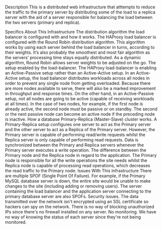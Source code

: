 Description This is a distributed web infrastructure that atttempts to reduce the traffic to the primary server by distributing some of the load to a replica server with the aid of a server responsible for balancing the load between the two servers (primary and replica).

Specifics About This Infrastructure The distribution algorithm the load balancer is configured with and how it works. The HAProxy load balancer is configured with the Round Robin distribution algorithm. This algorithm works by using each server behind the load balancer in turns, according to their weights. It’s also probably the smoothest and most fair algorithm as the servers’ processing time stays equally distributed. As a dynamic algorithm, Round Robin allows server weights to be adjusted on the go. The setup enabled by the load-balancer. The HAProxy load-balancer is enabling an Active-Passive setup rather than an Active-Active setup. In an Active-Active setup, the load balancer distributes workloads across all nodes in order to prevent any single node from getting overloaded. Because there are more nodes available to serve, there will also be a marked improvement in throughput and response times. On the other hand, in an Active-Passive setup, not all nodes are going to be active (capable of receiving workloads at all times). In the case of two nodes, for example, if the first node is already active, the second node must be passive or on standby. The second or the next passive node can become an active node if the preceding node is inactive. How a database Primary-Replica (Master-Slave) cluster works. A Primary-Replica setup configures one server to act as the Primary server and the other server to act as a Replica of the Primary server. However, the Primary server is capable of performing read/write requests whilst the Replica server is only capable of performing read requests. Data is synchronized between the Primary and Replica servers whenever the Primary server executes a write operation. The difference between the Primary node and the Replica node in regard to the application. The Primary node is responsible for all the write operations the site needs whilst the Replica node is capable of processing read operations, which decreases the read traffic to the Primary node. Issues With This Infrastructure There are multiple SPOF (Single Point Of Failure). For example, if the Primary MySQL database server is down, the entire site would be unable to make changes to the site (including adding or removing users). The server containing the load balancer and the application server connecting to the primary database server are also SPOFs. Security issues. The data transmitted over the network isn't encrypted using an SSL certificate so hackers can spy on the network. There is no way of blocking unauthorized IPs since there's no firewall installed on any server. No monitoring. We have no way of knowing the status of each server since they're not being monitored.